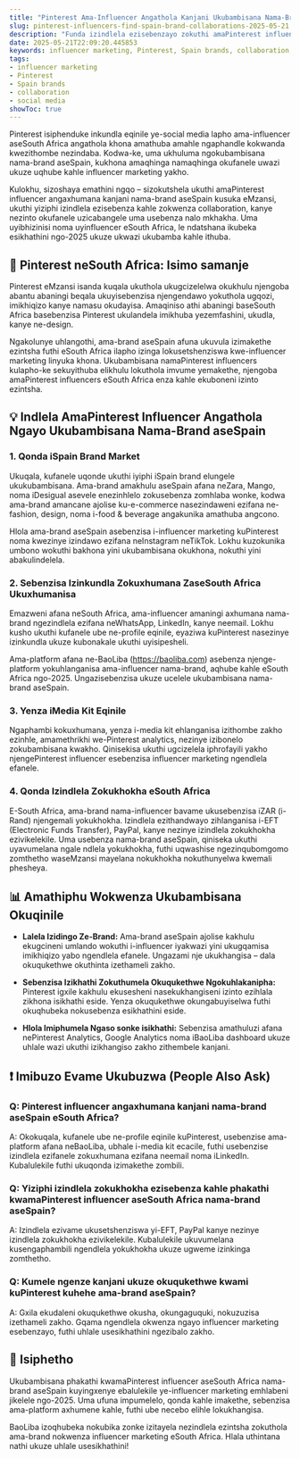 ```yaml
---
title: "Pinterest Ama-Influencer Angathola Kanjani Ukubambisana Nama-Brand aseSpain eSouth Africa"
slug: pinterest-influencers-find-spain-brand-collaborations-2025-05-21
description: "Funda izindlela ezisebenzayo zokuthi amaPinterest influencer aseSouth Africa angaxhumana futhi abambisane nama-brand aseSpain ngokusebenzisa influencer marketing, social media, kanye nezindlela zokukhokha ezisebenza lapha."
date: 2025-05-21T22:09:20.445853
keywords: influencer marketing, Pinterest, Spain brands, collaboration, social media
tags:
- influencer marketing
- Pinterest
- Spain brands
- collaboration
- social media
showToc: true
---
```


Pinterest isiphenduke inkundla eqinile ye-social media lapho ama-influencer aseSouth Africa angathola khona amathuba amahle ngaphandle kokwanda kwezithombe nezindaba. Kodwa-ke, uma ukhuluma ngokubambisana nama-brand aseSpain, kukhona amaqhinga namaqhinga okufanele uwazi ukuze uqhube kahle influencer marketing yakho.

Kulokhu, sizoshaya emathini ngqo – sizokutshela ukuthi amaPinterest influencer angaxhumana kanjani nama-brand aseSpain kusuka eMzansi, ukuthi yiziphi izindlela ezisebenza kahle zokwenza collaboration, kanye nezinto okufanele uzicabangele uma usebenza nalo mkhakha. Uma uyibhizinisi noma uyinfluencer eSouth Africa, le ndatshana ikubeka esikhathini ngo-2025 ukuze ukwazi ukubamba kahle ithuba.

## 📢 Pinterest neSouth Africa: Isimo samanje

Pinterest eMzansi isanda kuqala ukuthola ukugcizelelwa okukhulu njengoba abantu abaningi beqala ukuyisebenzisa njengendawo yokuthola ugqozi, imikhiqizo kanye namasu okudayisa. Amaqiniso athi abaningi baseSouth Africa basebenzisa Pinterest ukulandela imikhuba yezemfashini, ukudla, kanye ne-design.

Ngakolunye uhlangothi, ama-brand aseSpain afuna ukuvula izimakethe ezintsha futhi eSouth Africa ilapho izinga lokusetshenziswa kwe-influencer marketing linyuka khona. Ukubambisana namaPinterest influencers kulapho-ke sekuyithuba elikhulu lokuthola imvume yemakethe, njengoba amaPinterest influencers eSouth Africa enza kahle ekuboneni izinto ezintsha.

## 💡 Indlela AmaPinterest Influencer Angathola Ngayo Ukubambisana Nama-Brand aseSpain

### 1. Qonda iSpain Brand Market

Ukuqala, kufanele uqonde ukuthi iyiphi iSpain brand elungele ukukubambisana. Ama-brand amakhulu aseSpain afana neZara, Mango, noma iDesigual asevele enezinhlelo zokusebenza zomhlaba wonke, kodwa ama-brand amancane ajolise ku-e-commerce nasezindaweni ezifana ne-fashion, design, noma i-food & beverage angakunika amathuba angcono.

Hlola ama-brand aseSpain asebenzisa i-influencer marketing kuPinterest noma kwezinye izindawo ezifana neInstagram neTikTok. Lokhu kuzokunika umbono wokuthi bakhona yini ukubambisana okukhona, nokuthi yini abakulindelela.

### 2. Sebenzisa Izinkundla Zokuxhumana ZaseSouth Africa Ukuxhumanisa

Emazweni afana neSouth Africa, ama-influencer amaningi axhumana nama-brand ngezindlela ezifana neWhatsApp, LinkedIn, kanye neemail. Lokhu kusho ukuthi kufanele ube ne-profile eqinile, eyaziwa kuPinterest nasezinye izinkundla ukuze kubonakale ukuthi uyisipesheli.

Ama-platform afana ne-BaoLiba (https://baoliba.com) asebenza njenge-platform yokuhlanganisa ama-influencer nama-brand, aqhube kahle eSouth Africa ngo-2025. Ungazisebenzisa ukuze ucelele ukubambisana nama-brand aseSpain.

### 3. Yenza iMedia Kit Eqinile

Ngaphambi kokuxhumana, yenza i-media kit ehlanganisa izithombe zakho ezinhle, amamethrikhi we-Pinterest analytics, nezinye izibonelo zokubambisana kwakho. Qinisekisa ukuthi ugcizelela iphrofayili yakho njengePinterest influencer esebenzisa influencer marketing ngendlela efanele.

### 4. Qonda Izindlela Zokukhokha eSouth Africa

E-South Africa, ama-brand nama-influencer bavame ukusebenzisa iZAR (i-Rand) njengemali yokukhokha. Izindlela ezithandwayo zihlanganisa i-EFT (Electronic Funds Transfer), PayPal, kanye nezinye izindlela zokukhokha ezivikelekile. Uma usebenza nama-brand aseSpain, qiniseka ukuthi uyavumelana ngale ndlela yokukhokha, futhi uqwashise ngezinqubomgomo zomthetho waseMzansi mayelana nokukhokha nokuthunyelwa kwemali phesheya.

## 📊 Amathiphu Wokwenza Ukubambisana Okuqinile

- **Lalela Izidingo Ze-Brand:** Ama-brand aseSpain ajolise kakhulu ekugcineni umlando wokuthi i-influencer iyakwazi yini ukugqamisa imikhiqizo yabo ngendlela efanele. Ungazami nje ukukhangisa – dala okuqukethwe okuthinta izethameli zakho.
  
- **Sebenzisa Izikhathi Zokuthumela Okuqukethwe Ngokuhlakanipha:** Pinterest igxile kakhulu ekusesheni nasekukhangiseni izinto ezihlala zikhona isikhathi eside. Yenza okuqukethwe okungabuyiselwa futhi okuqhubeka nokusebenza esikhathini eside.

- **Hlola Imiphumela Ngaso sonke isikhathi:** Sebenzisa amathuluzi afana nePinterest Analytics, Google Analytics noma iBaoLiba dashboard ukuze uhlale wazi ukuthi izikhangiso zakho zithembele kanjani.

## ❗ Imibuzo Evame Ukubuzwa (People Also Ask)

### Q: Pinterest influencer angaxhumana kanjani nama-brand aseSpain eSouth Africa?  
A: Okokuqala, kufanele ube ne-profile eqinile kuPinterest, usebenzise ama-platform afana neBaoLiba, ubhale i-media kit ecacile, futhi usebenzise izindlela ezifanele zokuxhumana ezifana neemail noma iLinkedIn. Kubalulekile futhi ukuqonda izimakethe zombili.

### Q: Yiziphi izindlela zokukhokha ezisebenza kahle phakathi kwamaPinterest influencer aseSouth Africa nama-brand aseSpain?  
A: Izindlela ezivame ukusetshenziswa yi-EFT, PayPal kanye nezinye izindlela zokukhokha ezivikelekile. Kubalulekile ukuvumelana kusengaphambili ngendlela yokukhokha ukuze ugweme izinkinga zomthetho.

### Q: Kumele ngenze kanjani ukuze okuqukethwe kwami kuPinterest kuhehe ama-brand aseSpain?  
A: Gxila ekudaleni okuqukethwe okusha, okungaguquki, nokuzuzisa izethameli zakho. Gqama ngendlela okwenza ngayo influencer marketing esebenzayo, futhi uhlale usesikhathini ngezibalo zakho.

## 📢 Isiphetho

Ukubambisana phakathi kwamaPinterest influencer aseSouth Africa nama-brand aseSpain kuyingxenye ebalulekile ye-influencer marketing emhlabeni jikelele ngo-2025. Uma ufuna impumelelo, qonda kahle imakethe, sebenzisa ama-platform axhumene kahle, futhi ube necebo elihle lokukhangisa.

BaoLiba izoqhubeka nokubika zonke izitayela nezindlela ezintsha zokuthola ama-brand nokwenza influencer marketing eSouth Africa. Hlala uthintana nathi ukuze uhlale usesikhathini!